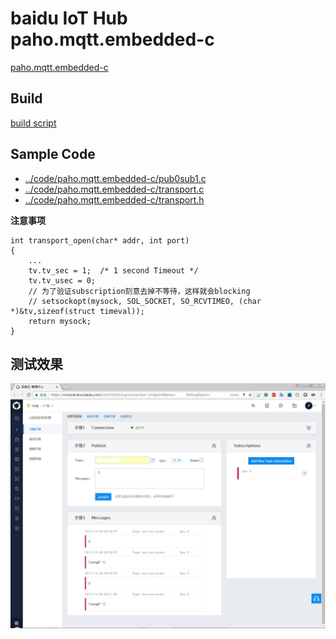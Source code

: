 # baidu IoT Hub paho.mqtt.embedded-c

[paho.mqtt.embedded-c](https://github.com/eclipse/paho.mqtt.embedded-c)

## Build

[build script](https://github.com/eclipse/paho.mqtt.embedded-c/blob/master/MQTTPacket/samples/build)

## Sample Code

* [../code/paho.mqtt.embedded-c/pub0sub1.c](../code/paho.mqtt.embedded-c/pub0sub1.c)
* [../code/paho.mqtt.embedded-c/transport.c](../code/paho.mqtt.embedded-c/transport.c)
* [../code/paho.mqtt.embedded-c/transport.h](../code/paho.mqtt.embedded-c/transport.h)

**注意事项**

```
int transport_open(char* addr, int port)
{
    ...
    tv.tv_sec = 1;  /* 1 second Timeout */
    tv.tv_usec = 0;
    // 为了验证subscription刻意去掉不等待，这样就会blocking
    // setsockopt(mysock, SOL_SOCKET, SO_RCVTIMEO, (char *)&tv,sizeof(struct timeval));
    return mysock;
}
```

## 测试效果

![../img/Biadu_IoT_Hub_paho.mqtt.embedded-c.png](../img/Biadu_IoT_Hub_paho.mqtt.embedded-c.png)

